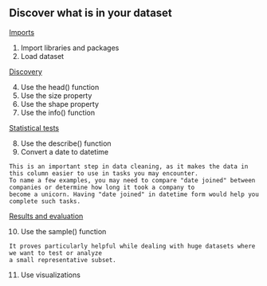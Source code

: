 ## Discover what is in your dataset

<ins>Imports</ins>

  1. Import libraries and packages
  2. Load dataset

<ins>Discovery</ins>

  4. Use the head() function
  5. Use the size property
  6. Use the shape property
  7. Use the info() function

<ins>Statistical tests</ins>

  8. Use the describe() function
  9. Convert a date to datetime

    This is an important step in data cleaning, as it makes the data in this column easier to use in tasks you may encounter.
    To name a few examples, you may need to compare "date joined" between companies or determine how long it took a company to
    become a unicorn. Having "date joined" in datetime form would help you complete such tasks.

<ins>Results and evaluation</ins>

  10. Use the sample() function

    It proves particularly helpful while dealing with huge datasets where we want to test or analyze
    a small representative subset.

  11. Use visualizations







